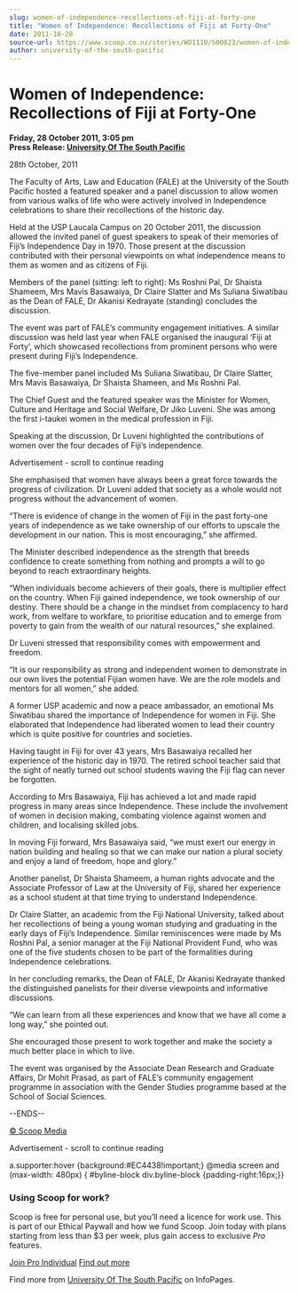 ```yaml
---
slug: women-of-independence-recollections-of-fiji-at-forty-one
title: "Women of Independence: Recollections of Fiji at Forty-One"
date: 2011-10-28
source-url: https://www.scoop.co.nz/stories/WO1110/S00823/women-of-independence-recollections-of-fiji-at-forty-one.htm
author: university-of-the-south-pacific
---
```

Women of Independence: Recollections of Fiji at Forty-One
=========================================================

**Friday, 28 October 2011, 3:05 pm**  
**Press Release: [University Of The South Pacific](https://info.scoop.co.nz/University_Of_The_South_Pacific)**

28th October, 2011

The Faculty of Arts, Law and Education (FALE) at the University of the South Pacific hosted a featured speaker and a panel discussion to allow women from various walks of life who were actively involved in Independence celebrations to share their recollections of the historic day.

Held at the USP Laucala Campus on 20 October 2011, the discussion allowed the invited panel of guest speakers to speak of their memories of Fiji’s Independence Day in 1970. Those present at the discussion contributed with their personal viewpoints on what independence means to them as women and as citizens of Fiji.

Members of the panel (sitting: left to right): Ms Roshni Pal, Dr Shaista Shameem, Mrs Mavis Basawaiya, Dr Claire Slatter and Ms Suliana Siwatibau as the Dean of FALE, Dr Akanisi Kedrayate (standing) concludes the discussion.

The event was part of FALE’s community engagement initiatives. A similar discussion was held last year when FALE organised the inaugural ‘Fiji at Forty’, which showcased recollections from prominent persons who were present during Fiji’s Independence.

The five-member panel included Ms Suliana Siwatibau, Dr Claire Slatter, Mrs Mavis Basawaiya, Dr Shaista Shameen, and Ms Roshni Pal.

The Chief Guest and the featured speaker was the Minister for Women, Culture and Heritage and Social Welfare, Dr Jiko Luveni. She was among the first i-taukei women in the medical profession in Fiji.

Speaking at the discussion, Dr Luveni highlighted the contributions of women over the four decades of Fiji’s independence.

Advertisement - scroll to continue reading





She emphasised that women have always been a great force towards the progress of civilization. Dr Luveni added that society as a whole would not progress without the advancement of women.

“There is evidence of change in the women of Fiji in the past forty-one years of independence as we take ownership of our efforts to upscale the development in our nation. This is most encouraging,” she affirmed.

The Minister described independence as the strength that breeds confidence to create something from nothing and prompts a will to go beyond to reach extraordinary heights.

“When individuals become achievers of their goals, there is multiplier effect on the country. When Fiji gained independence, we took ownership of our destiny. There should be a change in the mindset from complacency to hard work, from welfare to workfare, to prioritise education and to emerge from poverty to gain from the wealth of our natural resources,” she explained.

Dr Luveni stressed that responsibility comes with empowerment and freedom.

“It is our responsibility as strong and independent women to demonstrate in our own lives the potential Fijian women have. We are the role models and mentors for all women,” she added.

A former USP academic and now a peace ambassador, an emotional Ms Siwatibau shared the importance of Independence for women in Fiji. She elaborated that Independence had liberated women to lead their country which is quite positive for countries and societies.

Having taught in Fiji for over 43 years, Mrs Basawaiya recalled her experience of the historic day in 1970. The retired school teacher said that the sight of neatly turned out school students waving the Fiji flag can never be forgotten.

According to Mrs Basawaiya, Fiji has achieved a lot and made rapid progress in many areas since Independence. These include the involvement of women in decision making, combating violence against women and children, and localising skilled jobs.

In moving Fiji forward, Mrs Basawaiya said, “we must exert our energy in nation building and healing so that we can make our nation a plural society and enjoy a land of freedom, hope and glory.”

Another panelist, Dr Shaista Shameem, a human rights advocate and the Associate Professor of Law at the University of Fiji, shared her experience as a school student at that time trying to understand Independence.

Dr Claire Slatter, an academic from the Fiji National University, talked about her recollections of being a young woman studying and graduating in the early days of Fiji’s Independence. Similar reminiscences were made by Ms Roshni Pal, a senior manager at the Fiji National Provident Fund, who was one of the five students chosen to be part of the formalities during Independence celebrations.

In her concluding remarks, the Dean of FALE, Dr Akanisi Kedrayate thanked the distinguished panelists for their diverse viewpoints and informative discussions.

“We can learn from all these experiences and know that we have all come a long way,” she pointed out.

She encouraged those present to work together and make the society a much better place in which to live.

The event was organised by the Associate Dean Research and Graduate Affairs, Dr Mohit Prasad, as part of FALE’s community engagement programme in association with the Gender Studies programme based at the School of Social Sciences.

\--ENDS--  

[© Scoop Media](http://www.scoop.co.nz/about/terms.html)  

Advertisement - scroll to continue reading



a.supporter:hover {background:#EC4438!important;} @media screen and (max-width: 480px) { #byline-block div.byline-block {padding-right:16px;}}

### Using Scoop for work?

Scoop is free for personal use, but you’ll need a licence for work use. This is part of our Ethical Paywall and how we fund Scoop. Join today with plans starting from less than $3 per week, plus gain access to exclusive _Pro_ features.  
  
[Join Pro Individual](https://pro.scoop.co.nz/Individual/?from=ProIn24) [Find out more](https://pro.scoop.co.nz/using-scoop-for-work/?from=ProIn24)

Find more from [University Of The South Pacific](https://info.scoop.co.nz/University_Of_The_South_Pacific) on InfoPages.